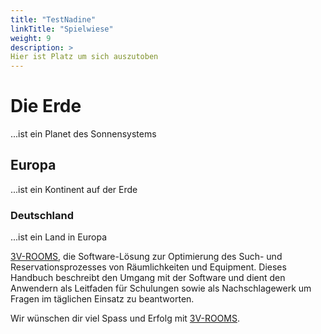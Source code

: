 ```yaml
---
title: "TestNadine"
linkTitle: "Spielwiese"
weight: 9
description: >
Hier ist Platz um sich auszutoben
---
```


# Die Erde
...ist ein Planet des Sonnensystems
## Europa
...ist ein Kontinent auf der Erde
### Deutschland
...ist ein Land in Europa

[3V-ROOMS](https://www.3v-rooms.ch/), die Software-Lösung zur Optimierung des Such- und Reservationsprozesses von Räumlichkeiten und Equipment. Dieses Handbuch beschreibt den Umgang mit der Software und dient den Anwendern als Leitfaden für Schulungen sowie als Nachschlagewerk um Fragen im täglichen Einsatz zu beantworten.

Wir wünschen dir viel Spass und Erfolg mit [3V-ROOMS](https://www.3v-rooms.ch/).
